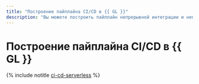 ```yaml
---
title: "Построение пайплайна CI/CD в {{ GL }}"
description: "Вы можете построить пайплайн непрерывной интеграции и непрерывной поставки (CI/CD) с использованием serverless-продуктов."
---
```


# Построение пайплайна CI/CD в {{ GL }}

{% include notitle [ci-cd-serverless](../../_tutorials/serverless/ci-cd-serverless.md) %}
